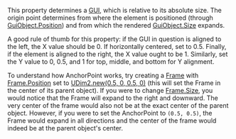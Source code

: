 This property determines a [GUI](https://create.roblox.com/docs/reference/engine/classes/GuiObject), which is relative to its
absolute size. The origin point determines from where the element is
positioned (through [GuiObject.Position](https://create.roblox.com/docs/reference/engine/classes/GuiObject#Position)) and from which the rendered
[GuiObject.Size](https://create.roblox.com/docs/reference/engine/classes/GuiObject#Size) expands.

A good rule of thumb for this property: if the GUI in question is aligned
to the left, the X value should be 0. If horizontally centered, set to
0.5. Finally, if the element is aligned to the right, the X value ought to
be 1. Similarly, set the Y value to 0, 0.5, and 1 for top, middle, and
bottom for Y alignment.

To understand how AnchorPoint works, try creating a [Frame](https://create.roblox.com/docs/reference/engine/classes/Frame) with
[Frame.Position](https://create.roblox.com/docs/reference/engine/classes/Frame#Position) set to [UDim2.new(0.5, 0, 0.5, 0)](https://developer.roblox.com/en-us/api-reference/datatype/UDim2) (this
will set the Frame in the center of its parent object). If you were to
change [Frame.Size](https://create.roblox.com/docs/reference/engine/classes/Frame#Size), you would notice that the Frame will expand to the
right and downward. The very center of the frame would also not be at the
exact center of the parent object. However, if you were to set the
AnchorPoint to `(0.5, 0.5)`, the Frame would expand in all directions and
the center of the frame would indeed be at the parent object's center.